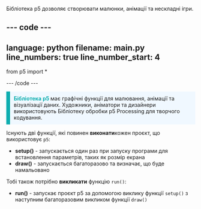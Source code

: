 Бібліотека p5 дозволяє створювати малюнки, анімації та нескладні ігри.

--- code ---
---
language: python 
filename: main.py 
line_numbers: true
line_number_start: 4
---

from p5 import *

--- /code ---

<p style="border-left: solid; border-width:10px; border-color: #0faeb0; background-color: aliceblue; padding: 10px;">
<span style="color: #0faeb0; font-weight: bold;"> Бібліотека p5 </span> має графічні функції для малювання, анімації та візуалізації даних. Художники, аніматори та дизайнери використовують Бібліотеку обробки p5 Processing для творчого кодування.</p>

Існують дві функції, які повинен **виконати**кожен проєкт, що використовує `p5`:
+ **setup()** - запускається один раз при запуску програми для встановлення параметрів, таких як розмір екрана
+ **draw()** - запускається багаторазово та визначає, що буде намальовано

Тобі також потрібно **викликати** функцію `run()`:
+ **run()** - запускає проєкт p5 за допомогою виклику функції `setup()` з наступним багаторазовим викликом функції `draw()`
